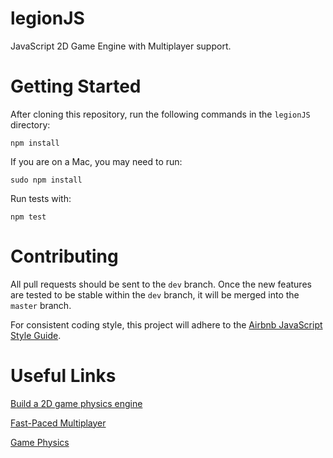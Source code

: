 

# legionJS

JavaScript 2D Game Engine with Multiplayer support.

# Getting Started

After cloning this repository, run the following commands in the `legionJS` directory:

    npm install 

If you are on a Mac, you may need to run:

    sudo npm install

Run tests with:

	npm test


# Contributing

All pull requests should be sent to the `dev` branch. Once the new features are tested to be stable within the `dev`
branch, it will be merged into the `master` branch.

For consistent coding style, this project will adhere to the [Airbnb JavaScript Style Guide](https://github.com/airbnb/javascript). 

# Useful Links

[Build a 2D game physics engine](http://www.ibm.com/developerworks/library/wa-build2dphysicsengine/)

[Fast-Paced Multiplayer](http://www.gabrielgambetta.com/fast_paced_multiplayer.html)

[Game Physics](http://gafferongames.com/game-physics/)
